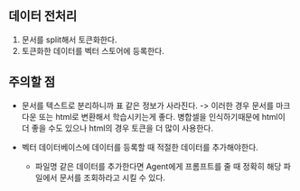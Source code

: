 ## 데이터 전처리

1. 문서를 split해서 토큰화한다.
2. 토큰화한 데이터를 벡터 스토어에 등록한다.

## 주의할 점

* 문서를 텍스트로 분리하니까 표 같은 정보가 사라진다.
-> 이러한 경우 문서를 마크다운 또는 html로 변환해서 학습시키는게 좋다.
병합셀을 인식하기때문에 html이 더 좋을 수도 있으나 html의 경우 토큰을 더 많이 사용한다.

* 벡터 데이터베이스에 데이터를 등록할 때 적절한 데이터를 추가해야한다.
  * 파일명 같은 데이터를 추가한다면 Agent에게 프롬프트를 줄 때 정확히 해당 파일에서 문서를 조회하라고 시킬 수 있다.

